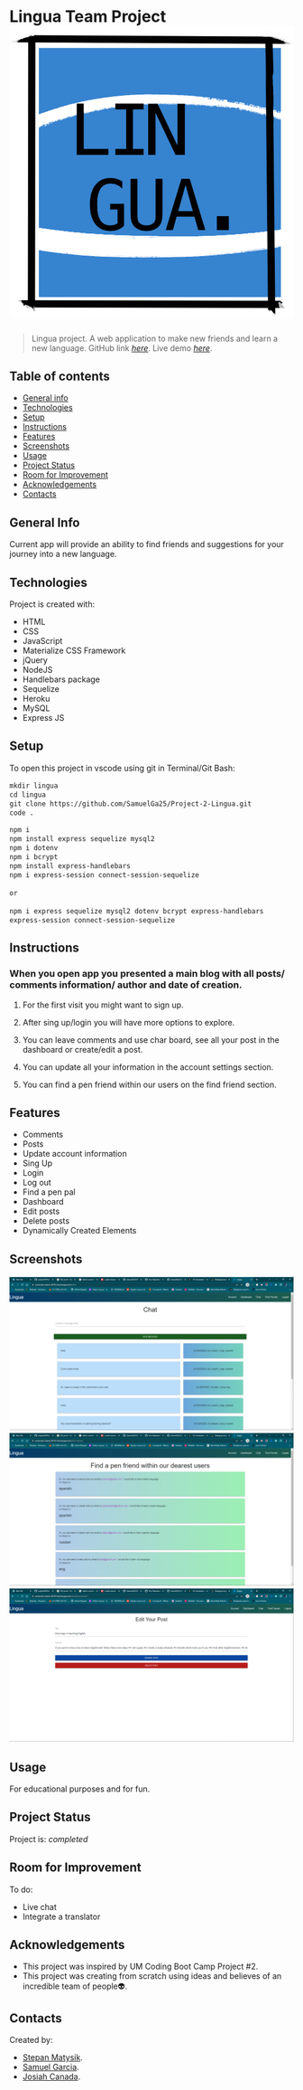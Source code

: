 # Lingua Team Project ![Lingua Logo](./public/images/Logo.png)

> Lingua project. A web application to make new friends and learn a new language.
> GitHub link [_here_](https://github.com/SamuelGa25/Project-2-Lingua.git). 
> Live demo [_here_](https://protected-island-60101.herokuapp.com/). 
## Table of contents
* [General info](#general-info)
* [Technologies](#technologies)
* [Setup](#setup)
* [Instructions](#instructions)
* [Features](#features)
* [Screenshots](#screenshots)
* [Usage](#usage)
* [Project Status](#project-status)
* [Room for Improvement](#room-for-improvement)
* [Acknowledgements](#acknowledgements)
* [Contacts](#contacts)



## General Info
Current app will provide an ability to find friends and suggestions for your journey into a new language.

## Technologies
Project is created with:
- HTML
- CSS
- JavaScript
- Materialize CSS Framework
- jQuery
- NodeJS
- Handlebars package
- Sequelize
- Heroku
- MySQL
- Express JS


## Setup
To open this project in vscode using git in Terminal/Git Bash:

```
mkdir lingua
cd lingua
git clone https://github.com/SamuelGa25/Project-2-Lingua.git
code .
```

```
npm i
npm install express sequelize mysql2    
npm i dotenv
npm i bcrypt
npm install express-handlebars
npm i express-session connect-session-sequelize

or

npm i express sequelize mysql2 dotenv bcrypt express-handlebars express-session connect-session-sequelize
```

## Instructions
### When you open app you presented a main blog with all posts/ comments information/ author and date of creation.

1. For the first visit you might want to sign up.

2. After sing up/login you will have more options to explore.

3. You can leave comments and use char board, see all your post in the dashboard or create/edit a post.
   
4. You can update all your information in the account settings section.

5. You can find a pen friend within our users on the find friend section.

## Features
- Comments
- Posts
- Update account information
- Sing Up
- Login
- Log out
- Find a pen pal
- Dashboard
- Edit posts
- Delete posts
- Dynamically Created Elements

## Screenshots
![Example screenshot](./public/images/Screenshot%202022-06-20%20211836.png)
![Example screenshot](./public/images/Screenshot%202022-06-20%20211347.png)
![Example screenshot](./public/images/Screenshot%202022-06-20%20211315.png)

<!-- You can check the demo [here](). -->

## Usage
For educational purposes and for fun.

## Project Status
Project is: _completed_

## Room for Improvement
To do:
- Live chat
- Integrate a translator  

## Acknowledgements
- This project was inspired by UM Coding Boot Camp Project #2.
- This project was creating from scratch using ideas and believes of an incredible team of people👽.

## Contacts
Created by:
- [Stepan Matysik](https://github.com/elfsvet).
- [Samuel Garcia](https://github.com/SamuelGa25).
- [Josiah Canada](https://github.com/Josiah-Canada).

